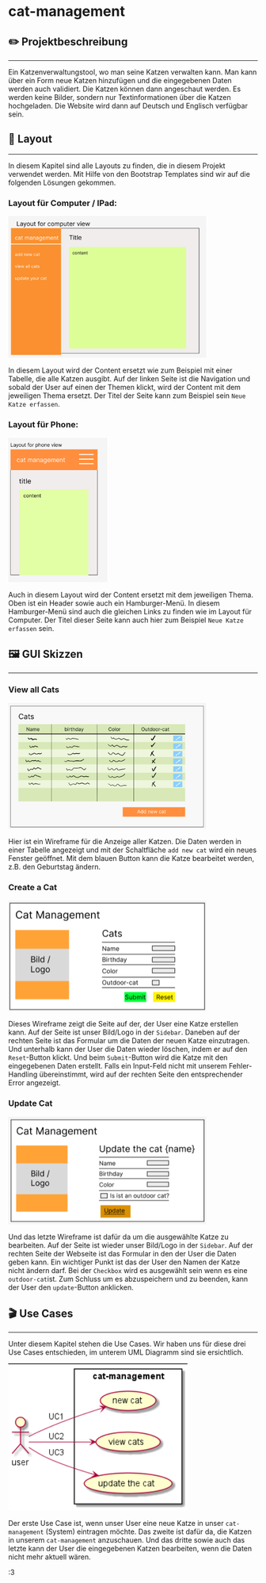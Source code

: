# cat-management


## ✏️ Projektbeschreibung

<hr/>
Ein Katzenverwaltungstool, wo man seine Katzen verwalten kann. Man kann über ein Form neue Katzen hinzufügen und 
die eingegebenen Daten werden auch validiert. 
Die Katzen können dann angeschaut werden. Es werden keine Bilder, sondern nur Textinformationen über die Katzen hochgeladen.
Die Website wird dann auf Deutsch und Englisch verfügbar sein.

## 📒 Layout

<hr/>
In diesem Kapitel sind alle Layouts zu finden, die in diesem Projekt verwendet werden.
Mit Hilfe von den Bootstrap Templates sind wir auf die folgenden Lösungen gekommen.

### Layout für Computer / IPad:

<img src="images/layout-computer.png" alt="layout for computer" width="400"/>

In diesem Layout wird der Content ersetzt wie zum Beispiel mit einer Tabelle, die alle Katzen ausgibt. Auf der linken
Seite ist die Navigation und sobald der User auf einen der Themen klickt, wird der Content mit dem jeweiligen Thema
ersetzt. Der Titel der Seite kann zum Beispiel sein `Neue Katze erfassen`.

### Layout für Phone:

<img src="images/layout-phone.png" alt="layout for phone" width="200"/>

Auch in diesem Layout wird der Content ersetzt mit dem jeweiligen Thema. Oben ist ein Header sowie auch ein
Hamburger-Menü. In diesem Hamburger-Menü sind auch die gleichen Links zu finden wie im Layout für Computer. Der Titel
dieser Seite kann auch hier zum Beispiel `Neue Katze erfassen` sein.

## 🖼️ GUI Skizzen

<hr/>

### View all Cats

<img src="images/view-all-cats-computer.png" alt="view all cats on computer" width="400"/>

Hier ist ein Wireframe für die Anzeige aller Katzen. Die Daten werden in einer Tabelle angezeigt und mit der
Schaltfläche `add new cat` wird ein neues Fenster geöffnet. Mit dem blauen Button kann die Katze bearbeitet werden, z.B.
den Geburtstag ändern.

### Create a Cat

<img src="images/create-cat-computer.png" alt="create a cat on computer" width="400">

Dieses Wireframe zeigt die Seite auf der, der User eine Katze erstellen kann. Auf der Seite ist unser Bild/Logo in der
`Sidebar`. Daneben auf der rechten Seite ist das Formular um die Daten der neuen Katze einzutragen. Und unterhalb kann
der User die Daten wieder löschen, indem er auf den `Reset`-Button klickt. Und beim `Submit`-Button wird die Katze mit
den eingegebenen Daten erstellt. Falls ein Input-Feld nicht mit unserem Fehler-Handling übereinstimmt, wird auf der
rechten Seite den entsprechender Error angezeigt.

### Update Cat

<img src="/images/update-cat-computer.png" alt="updates the cat you choose" width="400">

Und das letzte Wireframe ist dafür da um die ausgewählte Katze zu bearbeiten. Auf der Seite ist wieder unser Bild/Logo
in der `Sidebar`. Auf der rechten Seite der Webseite ist das Formular in den der User die Daten geben kann. Ein
wichtiger Punkt ist das der User den Namen der Katze nicht ändern darf. Bei der `Checkbox` wird es ausgewählt sein wenn
es eine `outdoor-cat`ist. Zum Schluss um es abzuspeichern und zu beenden, kann der User den `update`-Button anklicken.

## 🎬 Use Cases

<hr/>

Unter diesem Kapitel stehen die Use Cases. Wir haben uns für diese drei Use Cases entschieden, im unterem UML Diagramm
sind sie ersichtlich.


<img src="images/use-cases-overall.png" alt="use cases for our cat management">

Der erste Use Case ist, wenn unser User eine neue Katze in unser `cat-management` (System) eintragen möchte. Das zweite
ist dafür da, die Katzen in unserem `cat-management` anzuschauen. Und das dritte sowie auch das letzte kann der User die
eingegebenen Katzen bearbeiten, wenn die Daten nicht mehr aktuell wären.

:3
